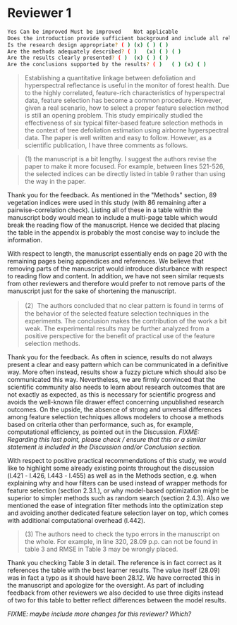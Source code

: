 # Reviewer 1

```sh
Yes	Can be improved	Must be improved	Not applicable
Does the introduction provide sufficient background and include all relevant references? ( )	(x)	( )	( )
Is the research design appropriate? ( )	(x)	( )	( )
Are the methods adequately described? ( )	(x)	( )	( )
Are the results clearly presented? ( )	(x)	( )	( )
Are the conclusions supported by the results? ( )	( )	(x)	( )
```

> Establishing a quantitative linkage between defoliation and hyperspectral reflectance is useful in the monitor of forest health.
Due to the highly correlated, feature-rich characteristics of hyperspectral data, feature selection has become a common procedure.
However, given a real scenario, how to select a proper feature selection method is still an opening problem.
This study empirically studied the effectiveness of six typical filter-based feature selection methods in the context of tree defoliation estimation using airborne hyperspectral data.
The paper is well written and easy to follow.
However, as a scientific publication, I have three comments as follows.

> (1) the manuscript is a bit lengthy. I suggest the authors revise the paper to make it more focused. For example, between lines 521-526, the selected indices can be directly listed in table 9 rather than using the way in the paper.

Thank you for the feedback.
As mentioned in the "Methods" section, 89 vegetation indices were used in this study (with 86 remaining after a pairwise-correlation check).
Listing all of these in a table within the manuscript body would mean to include a multi-page table which would break the reading flow of the manuscript.
Hence we decided that placing the table in the appendix is probably the most concise way to include the information.

With respect to length, the manuscript essentially ends on page 20 with the remaining pages being appendices and references.
We believe that removing parts of the manuscript would introduce disturbance with respect to reading flow and content.
In addition, we have not seen similar requests from other reviewers and therefore would prefer to not remove parts of the manuscript just for the sake of shortening the manuscript.

> (2）The authors concluded that no clear pattern is found in terms of the behavior of the selected feature selection techniques in the experiments. The conclusion makes the contribution of the work a bit weak. The experimental results may be further analyzed from a positive perspective for the benefit of practical use of the feature selection methods.

Thank you for the feedback.
As often in science, results do not always present a clear and easy pattern which can be communicated in a definitive way.
More often instead, results show a fuzzy picture which should also be communicated this way.
Nevertheless, we are firmly convinced that the scientific community also needs to learn about research outcomes that are not exactly as expected, as this is necessary for scientific progress and avoids the well-known file drawer effect concerning unpublished research outcomes.
On the upside, the absence of strong and unversal differences among feature selection techniques allows modelers to choose a methods based on criteria other than performance, such as, for example, computational efficiency, as pointed out in the Discussion.
*FIXME: Regarding this last point, please check / ensure that this or a similar statement is included in the Discussion and/or Conclusion section.*

With respect to positive practical recommendations of this study, we would like to highlight some already existing points throughout the discussion (l.421 - l.426, l.443 - l.455) as well as in the Methods section, e.g. when explaining why and how filters can be used instead of wrapper methods for feature selection (section 2.3.1.), or why model-based optimization might be superior to simpler methods such as random search (section 2.4.3).
Also we mentioned the ease of integration filter methods into the optimization step and avoiding another dedicated feature selection layer on top, which comes with additional computational overhead (l.442).

> (3) The authors need to check the typo errors in the manuscript on the whole.  For example, in line 320, 28.09 p.p. can not be found in table 3 and RMSE in Table 3 may be wrongly placed.

Thank you checking Table 3 in detail.
The reference is in fact correct as it references the table with the best learner results.
The value itself (28.09) was in fact a typo as it should have been 28.12.
We have corrected this in the manuscript and apologize for the oversight.
As part of including feedback from other reviewers we also decided to use three digits instead of two for this table to better reflect differences between the model results.

*FIXME: maybe include more changes for this reviewer? Which?*
